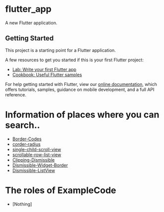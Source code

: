 # flutter_app

A new Flutter application.

## Getting Started

This project is a starting point for a Flutter application.

A few resources to get you started if this is your first Flutter project:

- [Lab: Write your first Flutter app](https://flutter.dev/docs/get-started/codelab)
- [Cookbook: Useful Flutter samples](https://flutter.dev/docs/cookbook)

For help getting started with Flutter, view our
[online documentation](https://flutter.dev/docs), which offers tutorials,
samples, guidance on mobile development, and a full API reference.


# Information of places where you can search..

- [Border-Codes](https://stackoverflow.com/questions/58350235/add-border-to-a-container-with-borderradius-in-flutter)
- [corder-radius](https://stackoverflow.com/questions/50008737/flutter-corner-radius-with-transparent-background)
- [single-child-scroll-view](https://stackoverflow.com/questions/56131101/how-to-place-a-listview-inside-a-singlechildscrollview-but-prevent-them-from-scr)
- [scrollable-row-list-view](https://stackoverflow.com/questions/50762079/flutter-listview-scrollable-row)
- [Clipping-Dismissible](https://github.com/flutter/flutter/issues/56812)
- [Dismissible-Widget-Border](https://stackoverflow.com/questions/57542470/how-to-fix-this-dismissible-widget-border)
- [Dismissible-ListView](https://medium.com/@maffan/how-to-make-a-dismissible-listview-in-flutter-a9f730a751be)


# The roles of ExampleCode

- [Nothing]